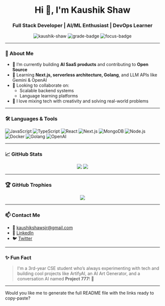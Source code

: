 <h1 align="center">Hi 👋, I'm Kaushik Shaw</h1>
<h3 align="center">Full Stack Developer | AI/ML Enthusiast | DevOps Learner</h3>

<p align="center">
  <img src="https://komarev.com/ghpvc/?username=kaushik-shaw&label=Profile%20views&color=0e75b6&style=flat" alt="kaushik-shaw" />
  <img src="https://img.shields.io/badge/Grade-A%2B-brightgreen?style=flat-square" alt="grade-badge" />
  <img src="https://img.shields.io/badge/Focus-AI%2FML%20%26%20SaaS-critical?style=flat-square&color=blueviolet" alt="focus-badge" />
</p>

---

### 🚀 About Me

- 🔭 I’m currently building **AI SaaS products** and contributing to **Open Source**
- 🌱 Learning **Next.js, serverless architecture, Golang**, and LLM APIs like Gemini & OpenAI
- 👯 Looking to collaborate on:  
  - Scalable backend systems  
  - Language learning platforms  
- 🧠 I love mixing tech with creativity and solving real-world problems

---

### 🛠️ Languages & Tools

![JavaScript](https://img.shields.io/badge/-JavaScript-black?style=flat-square&logo=javascript)
![TypeScript](https://img.shields.io/badge/-TypeScript-black?style=flat-square&logo=typescript)
![React](https://img.shields.io/badge/-React-black?style=flat-square&logo=react)
![Next.js](https://img.shields.io/badge/-Next.js-black?style=flat-square&logo=next.js)
![MongoDB](https://img.shields.io/badge/-MongoDB-black?style=flat-square&logo=mongodb)
![Node.js](https://img.shields.io/badge/-Node.js-black?style=flat-square&logo=node.js)
![Docker](https://img.shields.io/badge/-Docker-black?style=flat-square&logo=docker)
![Golang](https://img.shields.io/badge/-Go-black?style=flat-square&logo=go)
![OpenAI](https://img.shields.io/badge/-OpenAI-2ea44f?style=flat-square&logo=openai)

---

### 📈 GitHub Stats

<p align="center">
  <img src="https://github-readme-stats.vercel.app/api?username=kaushik-shaw&show_icons=true&theme=radical" />
  <img src="https://github-readme-streak-stats.herokuapp.com/?user=kaushik-shaw&theme=radical" />
</p>

---

### 🏆 GitHub Trophies

<p align="center">
  <img src="https://github-profile-trophy.vercel.app/?username=kaushik-shaw&theme=algolia&no-frame=true&row=2&column=4" />
</p>

---

### 📫 Contact Me

- 📧 [kaushikshawsjr@gmail.com](mailto:kaushikshawsjr@gmail.com)  
- 💼 [LinkedIn](https://www.linkedin.com/in/kaushik-shaw-7689a7282)  
- 🐦 [Twitter](https://x.com/kaushikshawsjr)

---

### ✨ Fun Fact

> I'm a 3rd-year CSE student who’s always experimenting with tech and building cool projects like ArtifyAI, an AI Art Generator, and a conversation AI named **Project 777**! 🚀

---

Would you like me to generate the full README file with the links ready to copy-paste?


<!---
kaushik-shaw/kaushik-shaw is a ✨ special ✨ repository because its `README.md` (this file) appears on your GitHub profile.
You can click the Preview link to take a look at your changes.
--->
